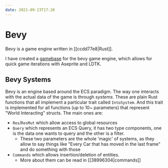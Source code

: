 ```yaml
---
date: 2021-09-23T17:20
---
```


# Bevy

Bevy is a game engine written in [[ccdd77e8|Rust]].

I have created a [gamebase](https://github.com/TheNeikos/bevy_spicy_gamebase) for the bevy game engine, which allows for quick game iterations with Aseprite and LDTK.


## Bevy Systems

Bevy is an engine based around the ECS paradigm. The way one interacts with the actual data of the game is through _systems_. These are plain Rust functions that all implement a particular trait called `IntoSystem`. And this trait is implemented for all functions (up to 10~ parameters) that represent "World Interacting" structs. The main ones are:

- `Res`/`ResMut` which allow access to global resources
- `Query` which represents an ECS Query, it has two type components, one is the data one wants to query and the other is a filter.
  - These two parameters are the whole 'magic' of systems, as they allow to say things like "Every Car that has moved in the last frame" and do something with those
- `Commands` which allows insertion/deletion of entities.
  - More about them can be read in [[38996304|commands]]
